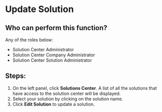# Update Solution

## Who can perform this function?
Any of the roles below:
* Solution Center Administrator
* Solution Center Company Administrator
* Solution Center Solution Administrator

## Steps:
1. On the left panel, click **Solutions Center**. A list of all the solutions that have access to the solution center will be displayed.
2. Select your solution by clicking on the solution name.
3. Click **Edit Solution** to update a solution.

